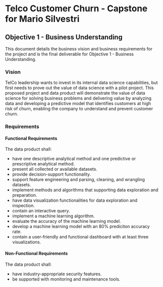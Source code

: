 # Telco Customer Churn - Capstone for Mario Silvestri

## Objective 1 - Business Understanding

This document details the business vision and business requirements for the project and is the final deliverable for Objective 1 - Business Understanding.

### Vision

TelCo leadership wants to invest in its internal data science capabilities, but first needs to prove out the value of data science with a pilot project. This proposed project and data product will demonstrate the value of data science for solving business problems and delivering value by analyzing data and developing a predictive model that identifies customers at high risk of churn, enabling the company to understand and prevent customer churn.

### Requirements

#### Functional Requirements

The data product shall:
* have one descriptive analytical method and one predictive or prescriptive analytical method.
* present all collected or available datasets.
* provide decision-support functionality.
* support feature engineering and parsing, cleaning, and wrangling datasets.
* implement methods and algorithms that supporting data exploration and preparation.
* have data visualization functionalities for data exploration and inspection.
* contain an interactive query.
* implement a machine learning algorithm.
* evaluate the accuracy of the machine learning model.
* develop a machine learning model with an 80% prediciton accuracy rate.
* contain a user-friendly and functional dashboard with at least three visualizations.

#### Non-Functional Requirements

The data product shall:
* have industry-appropriate security features.
* be supported with monitoring and maintenance tools.
